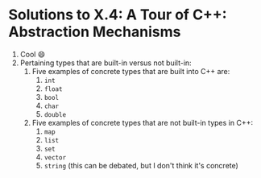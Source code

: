 # Solutions to X.4: A Tour of C++: Abstraction Mechanisms

1. Cool :smile:
2. Pertaining types that are built-in versus not built-in:
   1. Five examples of concrete types that are built into C++ are:
      1. `int`
      2. `float`
      3. `bool`
      4. `char`
      5. `double`
   2. Five examples of concrete types that are not built-in types in C++:
      1. `map`
      2. `list`
      3. `set`
      4. `vector`
      5. `string` (this can be debated, but I don't think it's concrete)
